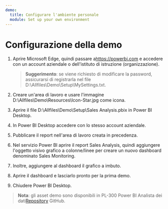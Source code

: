 ```yaml
---
demo:
  title: Configurare l'ambiente personale
  module: Set up your own environment
---
```



# Configurazione della demo

1. Aprire Microsoft Edge, quindi passare a<https://powerbi.com> e accedere con un account aziendale o dell'istituto di istruzione (organizzazione).
    > **Suggerimento**: se viene richiesto di modificare la password, assicurarsi di registrarla nel file D:\Allfiles\Demo\Setup\MySettings.txt.

1. Creare un'area di lavoro e usare l'immagine D:\Allfiles\Demo\Resources\Icon-Star.jpg come icona.

1. Aprire il file D:\Allfiles\Demo\Setup\Sales Analysis.pbix in Power BI Desktop.

1. In Power BI Desktop accedere con lo stesso account aziendale.

1. Pubblicare il report nell'area di lavoro creata in precedenza.

1. Nel servizio Power BI aprire il report Sales Analysis, quindi aggiungere l'oggetto visivo grafico a colonne/linee per creare un nuovo dashboard denominato Sales Monitoring.

1. Inoltre, aggiungere al dashboard il grafico a imbuto.

1. Aprire il dashboard e lasciarlo pronto per la prima demo.

1. Chiudere Power BI Desktop.

> **Nota**: gli asset demo sono disponibili in PL-300 Power BI Analista dei dati[Repository](https://github.com/MicrosoftLearning/PL-300-Microsoft-Power-BI-Data-Analyst/tree/Main/Allfiles/Demo) GitHub.
